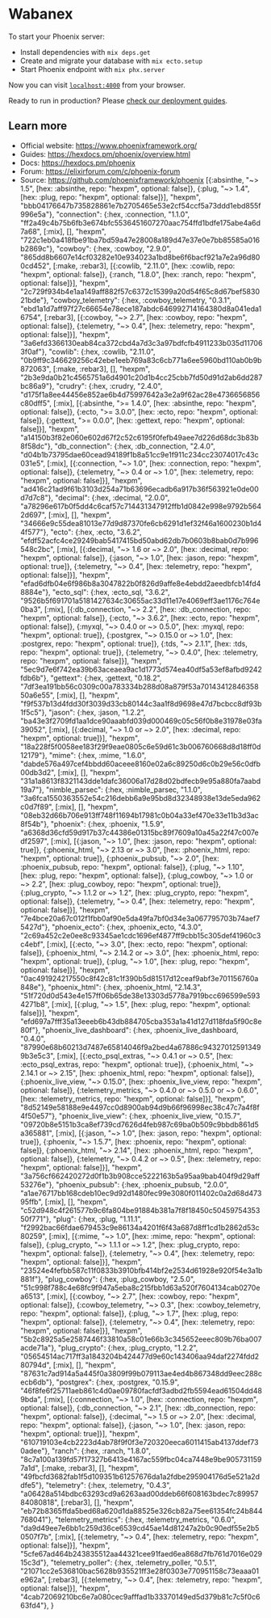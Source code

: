 # Wabanex

To start your Phoenix server:

  * Install dependencies with `mix deps.get`
  * Create and migrate your database with `mix ecto.setup`
  * Start Phoenix endpoint with `mix phx.server`

Now you can visit [`localhost:4000`](http://localhost:4000) from your browser.

Ready to run in production? Please [check our deployment guides](https://hexdocs.pm/phoenix/deployment.html).

## Learn more

  * Official website: https://www.phoenixframework.org/
  * Guides: https://hexdocs.pm/phoenix/overview.html
  * Docs: https://hexdocs.pm/phoenix
  * Forum: https://elixirforum.com/c/phoenix-forum
  * Source: https://github.com/phoenixframework/phoenix
[{:absinthe, "~> 1.5", [hex: :absinthe, repo: "hexpm", optional: false]}, {:plug, "~> 1.4", [hex: :plug, repo: "hexpm", optional: false]}], "hexpm", "bbb04176647b735828861e7b2705465e53e2cf54ccf5a73ddd1ebd855f996e5a"},
  "connection": {:hex, :connection, "1.1.0", "ff2a49c4b75b6fb3e674bfc5536451607270aac754ffd1bdfe175abe4a6d7a68", [:mix], [], "hexpm", "722c1eb0a418fbe91ba7bd59a47e28008a189d47e37e0e7bb85585a016b2869c"},
  "cowboy": {:hex, :cowboy, "2.9.0", "865dd8b6607e14cf03282e10e934023a1bd8be6f6bacf921a7e2a96d800cd452", [:make, :rebar3], [{:cowlib, "2.11.0", [hex: :cowlib, repo: "hexpm", optional: false]}, {:ranch, "1.8.0", [hex: :ranch, repo: "hexpm", optional: false]}], "hexpm", "2c729f934b4e1aa149aff882f57c6372c15399a20d54f65c8d67bef583021bde"},
  "cowboy_telemetry": {:hex, :cowboy_telemetry, "0.3.1", "ebd1a1d7aff97f27c66654e78ece187abdc646992714164380d8a041eda16754", [:rebar3], [{:cowboy, "~> 2.7", [hex: :cowboy, repo: "hexpm", optional: false]}, {:telemetry, "~> 0.4", [hex: :telemetry, repo: "hexpm", optional: false]}], "hexpm", "3a6efd3366130eab84ca372cbd4a7d3c3a97bdfcfb4911233b035d117063f0af"},
  "cowlib": {:hex, :cowlib, "2.11.0", "0b9ff9c346629256c42ebe1eeb769a83c6cb771a6ee5960bd110ab0b9b872063", [:make, :rebar3], [], "hexpm", "2b3e9da0b21c4565751a6d4901c20d1b4cc25cbb7fd50d91d2ab6dd287bc86a9"},
  "crudry": {:hex, :crudry, "2.4.0", "d175f1a8ee44456e852ae6b4d75997642a3e2a9f62ac28e4736656856c80dff5", [:mix], [{:absinthe, ">= 1.4.0", [hex: :absinthe, repo: "hexpm", optional: false]}, {:ecto, ">= 3.0.0", [hex: :ecto, repo: "hexpm", optional: false]}, {:gettext, ">= 0.0.0", [hex: :gettext, repo: "hexpm", optional: false]}], "hexpm", "a14150b3f82e060e602d67f2c52c6195f0fefb49aee7d226d68dc3b83b8f58dc"},
  "db_connection": {:hex, :db_connection, "2.4.0", "d04b1b73795dae60cead94189f1b8a51cc9e1f911c234cc23074017c43c031e5", [:mix], [{:connection, "~> 1.0", [hex: :connection, repo: "hexpm", optional: false]}, {:telemetry, "~> 0.4 or ~> 1.0", [hex: :telemetry, repo: "hexpm", optional: false]}], "hexpm", "ad416c21ad9f61b3103d254a71b63696ecadb6a917b36f563921e0de00d7d7c8"},
  "decimal": {:hex, :decimal, "2.0.0", "a78296e617b0f5dd4c6caf57c714431347912ffb1d0842e998e9792b5642d697", [:mix], [], "hexpm", "34666e9c55dea81013e77d9d87370fe6cb6291d1ef32f46a1600230b1d44f577"},
  "ecto": {:hex, :ecto, "3.6.2", "efdf52acfc4ce29249bab5417415bd50abd62db7b0603b8bab0d7b996548c2bc", [:mix], [{:decimal, "~> 1.6 or ~> 2.0", [hex: :decimal, repo: "hexpm", optional: false]}, {:jason, "~> 1.0", [hex: :jason, repo: "hexpm", optional: true]}, {:telemetry, "~> 0.4", [hex: :telemetry, repo: "hexpm", optional: false]}], "hexpm", "efad6dfb04e6f986b8a3047822b0f826d9affe8e4ebdd2aeedbfcb14fd48884e"},
  "ecto_sql": {:hex, :ecto_sql, "3.6.2", "9526b5f691701a5181427634c30655ac33d11e17e4069eff3ae1176c764e0ba3", [:mix], [{:db_connection, "~> 2.2", [hex: :db_connection, repo: "hexpm", optional: false]}, {:ecto, "~> 3.6.2", [hex: :ecto, repo: "hexpm", optional: false]}, {:myxql, "~> 0.4.0 or ~> 0.5.0", [hex: :myxql, repo: "hexpm", optional: true]}, {:postgrex, "~> 0.15.0 or ~> 1.0", [hex: :postgrex, repo: "hexpm", optional: true]}, {:tds, "~> 2.1.1", [hex: :tds, repo: "hexpm", optional: true]}, {:telemetry, "~> 0.4.0", [hex: :telemetry, repo: "hexpm", optional: false]}], "hexpm", "5ec9d7e6f742ea39b63aceaea9ac1d1773d574ea40df5a53ef8afbd9242fdb6b"},
  "gettext": {:hex, :gettext, "0.18.2", "7df3ea191bb56c0309c00a783334b288d08a879f53a7014341284635850a6e55", [:mix], [], "hexpm", "f9f537b13d4fdd30f3039d33cb80144c3aa1f8d9698e47d7bcbcc8df93b1f5c5"},
  "jason": {:hex, :jason, "1.2.2", "ba43e3f2709fd1aa1dce90aaabfd039d000469c05c56f0b8e31978e03fa39052", [:mix], [{:decimal, "~> 1.0 or ~> 2.0", [hex: :decimal, repo: "hexpm", optional: true]}], "hexpm", "18a228f5f0058ee183f29f9eae0805c6e59d61c3b006760668d8d18ff0d12179"},
  "mime": {:hex, :mime, "1.6.0", "dabde576a497cef4bbdd60aceee8160e02a6c89250d6c0b29e56c0dfb00db3d2", [:mix], [], "hexpm", "31a1a8613f8321143dde1dafc36006a17d28d02bdfecb9e95a880fa7aabd19a7"},
  "nimble_parsec": {:hex, :nimble_parsec, "1.1.0", "3a6fca1550363552e54c216debb6a9e95bd8d32348938e13de5eda962c0d7f89", [:mix], [], "hexpm", "08eb32d66b706e913ff748f11694b17981c0b04a33ef470e33e11b3d3ac8f54b"},
  "phoenix": {:hex, :phoenix, "1.5.9", "a6368d36cfd59d917b37c44386e01315bc89f7609a10a45a22f47c007edf2597", [:mix], [{:jason, "~> 1.0", [hex: :jason, repo: "hexpm", optional: true]}, {:phoenix_html, "~> 2.13 or ~> 3.0", [hex: :phoenix_html, repo: "hexpm", optional: true]}, {:phoenix_pubsub, "~> 2.0", [hex: :phoenix_pubsub, repo: "hexpm", optional: false]}, {:plug, "~> 1.10", [hex: :plug, repo: "hexpm", optional: false]}, {:plug_cowboy, "~> 1.0 or ~> 2.2", [hex: :plug_cowboy, repo: "hexpm", optional: true]}, {:plug_crypto, "~> 1.1.2 or ~> 1.2", [hex: :plug_crypto, repo: "hexpm", optional: false]}, {:telemetry, "~> 0.4", [hex: :telemetry, repo: "hexpm", optional: false]}], "hexpm", "7e4bce20a67c012f1fbb0af90e5da49fa7bf0d34e3a067795703b74aef75427d"},
  "phoenix_ecto": {:hex, :phoenix_ecto, "4.3.0", "2c69a452c2e0ee8c93345ae1cdc1696ef4877ff9cbb15c305def41960c3c4ebf", [:mix], [{:ecto, "~> 3.0", [hex: :ecto, repo: "hexpm", optional: false]}, {:phoenix_html, "~> 2.14.2 or ~> 3.0", [hex: :phoenix_html, repo: "hexpm", optional: true]}, {:plug, "~> 1.0", [hex: :plug, repo: "hexpm", optional: false]}], "hexpm", "0ac491924217550c8f42c81c1f390b5d81517d12ceaf9abf3e701156760a848e"},
  "phoenix_html": {:hex, :phoenix_html, "2.14.3", "51f720d0d543e4e157ff06b65de38e13303d5778a7919bcc696599e5934271b8", [:mix], [{:plug, "~> 1.5", [hex: :plug, repo: "hexpm", optional: false]}], "hexpm", "efd697a7fff35a13eeeb6b43db884705cba353a1a41d127d118fda5f90c8e80f"},
  "phoenix_live_dashboard": {:hex, :phoenix_live_dashboard, "0.4.0", "87990e68b60213d7487e65814046f9a2bed4a67886c943270125913499b3e5c3", [:mix], [{:ecto_psql_extras, "~> 0.4.1 or ~> 0.5", [hex: :ecto_psql_extras, repo: "hexpm", optional: true]}, {:phoenix_html, "~> 2.14.1 or ~> 2.15", [hex: :phoenix_html, repo: "hexpm", optional: false]}, {:phoenix_live_view, "~> 0.15.0", [hex: :phoenix_live_view, repo: "hexpm", optional: false]}, {:telemetry_metrics, "~> 0.4.0 or ~> 0.5.0 or ~> 0.6.0", [hex: :telemetry_metrics, repo: "hexpm", optional: false]}], "hexpm", "8d52149e58188e9e4497cc0d8900ab94d9b66f96998ec38c47c7a4f8f4f50e57"},
  "phoenix_live_view": {:hex, :phoenix_live_view, "0.15.7", "09720b8e5151b3ca8ef739cd7626d4feb987c69ba0b509c9bbdb861d5a365881", [:mix], [{:jason, "~> 1.0", [hex: :jason, repo: "hexpm", optional: true]}, {:phoenix, "~> 1.5.7", [hex: :phoenix, repo: "hexpm", optional: false]}, {:phoenix_html, "~> 2.14", [hex: :phoenix_html, repo: "hexpm", optional: false]}, {:telemetry, "~> 0.4.2 or ~> 0.5", [hex: :telemetry, repo: "hexpm", optional: false]}], "hexpm", "3a756cf662420272d0f1b3b908cce5222163b5a95aa9bab404f9d29aff53276e"},
  "phoenix_pubsub": {:hex, :phoenix_pubsub, "2.0.0", "a1ae76717bb168cdeb10ec9d92d1480fec99e3080f011402c0a2d68d47395ffb", [:mix], [], "hexpm", "c52d948c4f261577b9c6fa804be91884b381a7f8f18450c5045975435350f771"},
  "plug": {:hex, :plug, "1.11.1", "f2992bac66fdae679453c9e86134a4201f6f43a687d8ff1cd1b2862d53c80259", [:mix], [{:mime, "~> 1.0", [hex: :mime, repo: "hexpm", optional: false]}, {:plug_crypto, "~> 1.1.1 or ~> 1.2", [hex: :plug_crypto, repo: "hexpm", optional: false]}, {:telemetry, "~> 0.4", [hex: :telemetry, repo: "hexpm", optional: false]}], "hexpm", "23524e4fefbb587c11f0833b3910bfb414bf2e2534d61928e920f54e3a1b881f"},
  "plug_cowboy": {:hex, :plug_cowboy, "2.5.0", "51c998f788c4e68fc9f947a5eba8c215fbb1d63a520f7604134cab0270ea6513", [:mix], [{:cowboy, "~> 2.7", [hex: :cowboy, repo: "hexpm", optional: false]}, {:cowboy_telemetry, "~> 0.3", [hex: :cowboy_telemetry, repo: "hexpm", optional: false]}, {:plug, "~> 1.7", [hex: :plug, repo: "hexpm", optional: false]}, {:telemetry, "~> 0.4", [hex: :telemetry, repo: "hexpm", optional: false]}], "hexpm", "5b2c8925a5e2587446f33810a58c01e66b3c345652eeec809b76ba007acde71a"},
  "plug_crypto": {:hex, :plug_crypto, "1.2.2", "05654514ac717ff3a1843204b424477d9e60c143406aa94daf2274fdd280794d", [:mix], [], "hexpm", "87631c7ad914a5a445f0a3809f99b079113ae4ed4b867348dd9eec288cecb6db"},
  "postgrex": {:hex, :postgrex, "0.15.9", "46f8fe6f25711aeb861c4d0ae09780facfdf3adbd2fb5594ead61504dd489bda", [:mix], [{:connection, "~> 1.0", [hex: :connection, repo: "hexpm", optional: false]}, {:db_connection, "~> 2.1", [hex: :db_connection, repo: "hexpm", optional: false]}, {:decimal, "~> 1.5 or ~> 2.0", [hex: :decimal, repo: "hexpm", optional: false]}, {:jason, "~> 1.0", [hex: :jason, repo: "hexpm", optional: true]}], "hexpm", "610719103e4cb2223d4ab78f9f0f3e720320eeca6011415ab4137ddef730adee"},
  "ranch": {:hex, :ranch, "1.8.0", "8c7a100a139fd57f17327b6413e4167ac559fbc04ca7448e9be9057311597a1d", [:make, :rebar3], [], "hexpm", "49fbcfd3682fab1f5d109351b61257676da1a2fdbe295904176d5e521a2ddfe5"},
  "telemetry": {:hex, :telemetry, "0.4.3", "a06428a514bdbc63293cd9a6263aad00ddeb66f608163bdec7c8995784080818", [:rebar3], [], "hexpm", "eb72b8365ffda5bed68a620d1da88525e326cb82a75ee61354fc24b844768041"},
  "telemetry_metrics": {:hex, :telemetry_metrics, "0.6.0", "da9d49ee7e6bb1c259d36ce6539cd45ae14d81247a2b0c90edf55e2b50507f7b", [:mix], [{:telemetry, "~> 0.4", [hex: :telemetry, repo: "hexpm", optional: false]}], "hexpm", "5cfe67ad464b243835512aa44321cee91faed6ea868d7fb761d7016e02915c3d"},
  "telemetry_poller": {:hex, :telemetry_poller, "0.5.1", "21071cc2e536810bac5628b935521ff3e28f0303e770951158c73eaaa01e962a", [:rebar3], [{:telemetry, "~> 0.4", [hex: :telemetry, repo: "hexpm", optional: false]}], "hexpm", "4cab72069210bc6e7a080cec9afffad1b33370149ed5d379b81c7c5f0c663fd4"},
}
